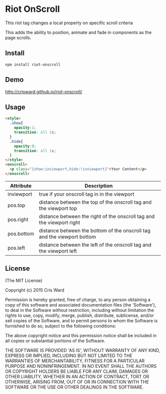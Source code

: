 # Riot OnScroll

This riot tag changes a local property on specific scroll criteria

This adds the ability to position, animate and fade in components
as the page scrolls. 

## Install

```
npm install riot-onscroll
```

## Demo

http://crisward.github.io/riot-onscroll/

## Usage

```html
<style>
  .show{
    opacity:1;
    transition: all 1s;
  }
  .hide{
    opacity:0;
    transition: all 1s;
  }
</style>
<onscroll>
  <p class="{show:inviewport,hide:!inviewport}">Your Content</p>
</onscroll>
```

|Attribute  |Description
|-----      |-----
|inviewport | true if your onscroll tag in in the viewport
|pos.top    | distance between the top of the onscroll tag and the viewport top
|pos.right  | distance between the right of the onscroll tag and the viewport right
|pos.bottom | distance between the bottom of the onscroll tag and the viewport bottom
|pos.left   | distance between the left of the onscroll tag and the viewport left


## License

(The MIT License)

Copyright (c) 2015 Cris Ward

Permission is hereby granted, free of charge, to any person obtaining a copy of this software and associated documentation files (the 'Software'), to deal in the Software without restriction, including without limitation the rights to use, copy, modify, merge, publish, distribute, sublicense, and/or sell copies of the Software, and to permit persons to whom the Software is furnished to do so, subject to the following conditions:

The above copyright notice and this permission notice shall be included in all copies or substantial portions of the Software.

THE SOFTWARE IS PROVIDED 'AS IS', WITHOUT WARRANTY OF ANY KIND, EXPRESS OR IMPLIED, INCLUDING BUT NOT LIMITED TO THE WARRANTIES OF MERCHANTABILITY, FITNESS FOR A PARTICULAR PURPOSE AND NONINFRINGEMENT. IN NO EVENT SHALL THE AUTHORS OR COPYRIGHT HOLDERS BE LIABLE FOR ANY CLAIM, DAMAGES OR OTHER LIABILITY, WHETHER IN AN ACTION OF CONTRACT, TORT OR OTHERWISE, ARISING FROM, OUT OF OR IN CONNECTION WITH THE SOFTWARE OR THE USE OR OTHER DEALINGS IN THE SOFTWARE.

